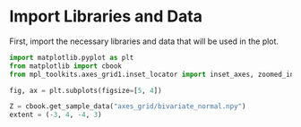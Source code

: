 # Import Libraries and Data

First, import the necessary libraries and data that will be used in the plot.

```python
import matplotlib.pyplot as plt
from matplotlib import cbook
from mpl_toolkits.axes_grid1.inset_locator import inset_axes, zoomed_inset_axes

fig, ax = plt.subplots(figsize=[5, 4])

Z = cbook.get_sample_data("axes_grid/bivariate_normal.npy")
extent = (-3, 4, -4, 3)
```
